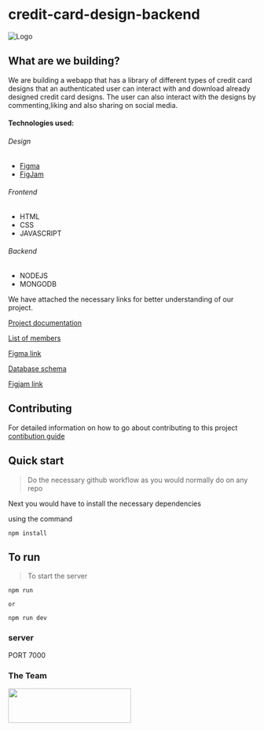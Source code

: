 # credit-card-design-backend

![Logo](https://user-images.githubusercontent.com/64624808/183252953-2a88be9a-10a8-4864-876c-8d839fea3480.png)


## What are we building?
We are building a webapp that has a library of different types of credit card designs that an authenticated user can interact with and download already designed credit card designs. The user can also interact with the designs by commenting,liking and also sharing on social media.

#### Technologies used:
###### Design
* [Figma](https://www.figma.com/file/vu6DUnnrYcmQk0pceFn0x4/CC-Gen?node-id=7%3A3)
* [FigJam]((https://www.figma.com/file/vu6DUnnrYcmQk0pceFn0x4/CC-Gen?node-id=7%3A3))

###### Frontend
* HTML
* CSS
* JAVASCRIPT

###### Backend
* NODEJS
* MONGODB



We have attached the necessary links for better understanding of our project.

[Project documentation](https://docs.google.com/document/d/1nSPZrMSkazsjBJe5UKSdXXIiXWSh-FHYP9ACT4WdLcg/edit?usp=sharing)

[List of members](https://docs.google.com/spreadsheets/d/13-wTsqPr9UyZD96kKnywliCcZduENpLvDsflj7ooleg/edit?usp=sharing)

[Figma link](https://www.figma.com/file/vu6DUnnrYcmQk0pceFn0x4/CC-Gen?node-id=7%3A3)

[Database schema](https://github.com/zuri-training/CC-Generator-Team127/blob/Backend-Dev/README.md)

[Figjam link](https://www.figma.com/file/tXPnmUReyZ8hiuBU2IjBam/USER-RESEARCH-2-TASK-(Copy)?node-id=15%3A202)


## Contributing
 For detailed information on how to go about contributing to this project <br/>
 [contibution guide](https://github.com/zuri-training/CC-Generator-Team127/blob/main/contributing.md)

## Quick start

> Do the necessary github workflow as you would normally do on any repo

Next you would have to install the necessary dependencies

using the command
```code
npm install
```
## To run
> To start the server
```code
npm run

or

npm run dev
```
### server

PORT 7000

### The Team
<a href="https://github.com/zuri-training/CC-Generator-Team127/graphs/contributors">
  <img src="https://contrib.rocks/image?repo=zuri-training/CC-Generator-Team127" height="70" width="250"/>
</a>
